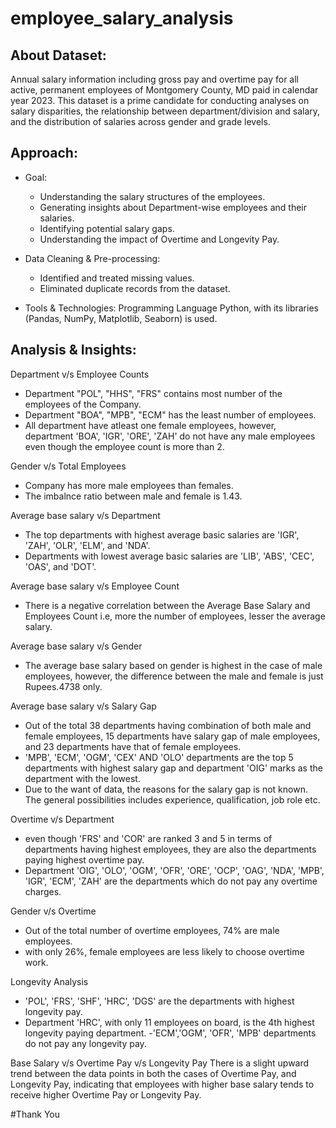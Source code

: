 # employee_salary_analysis
## About Dataset:
Annual salary information including gross pay and overtime pay for all active, permanent employees of Montgomery County, MD paid in calendar year 2023. This dataset is a prime candidate for conducting analyses on salary disparities, the relationship between department/division and salary, and the distribution of salaries across gender and grade levels.

## Approach:
- Goal:
  - Understanding the salary structures of the employees.
  - Generating insights about Department-wise employees and their salaries.
  - Identifying potential salary gaps.
  - Understanding the impact of Overtime and Longevity Pay.

- Data Cleaning & Pre-processing:
  - Identified and treated missing values.
  - Eliminated duplicate records from the dataset.

- Tools & Technologies:
  Programming Language Python, with its libraries (Pandas, NumPy, Matplotlib, Seaborn) is used.
## Analysis & Insights:
Department v/s Employee Counts
 - Department "POL", "HHS", "FRS" contains most number of the employees of the Company.
 - Department "BOA", "MPB", "ECM" has the least number of employees.
 - All department have atleast one female employees, however, department 'BOA', 'IGR', 'ORE', 'ZAH' do not have any male employees even though the employee count is more than 2.

Gender v/s Total Employees
 - Company has more male employees than females.
 - The imbalnce ratio between male and female is 1.43.

Average base salary v/s Department
 - The top departments with highest average basic salaries are 'IGR', 'ZAH', 'OLR', 'ELM', and 'NDA'.
 - Departments with lowest average basic salaries are 'LIB', 'ABS', 'CEC', 'OAS', and 'DOT'.

Average base salary v/s Employee Count
 - There is a negative correlation between the Average Base Salary and Employees Count i.e, more the number of employees, lesser the average salary.

Average base salary v/s Gender
 - The average base salary based on gender is highest in the case of male employees, however, the difference between the male and female is just Rupees.4738 only.

Average base salary v/s Salary Gap
 - Out of the total 38 departments having combination of both male and female employees, 15 departments have salary gap of male employees, and 23 departments have that of female employees.
 - 'MPB', 'ECM', 'OGM', 'CEX' AND 'OLO' departments are the top 5 departments with highest salary gap and department 'OIG' marks as the department with the lowest.
 - Due to the want of data, the reasons for the salary gap is not known. The general possibilities includes experience, qualification, job role etc.

Overtime v/s Department
 - even though 'FRS' and 'COR' are ranked 3 and 5 in terms of departments having highest employees, they are also the departments paying highest overtime pay.
 - Department 'OIG', 'OLO', 'OGM', 'OFR', 'ORE', 'OCP', 'OAG', 'NDA', 'MPB', 'IGR', 'ECM', 'ZAH' are the departments which do not pay any overtime charges.

Gender v/s Overtime
 - Out of the total number of overtime employees, 74% are male employees.
 - with only 26%, female employees are less likely to choose overtime work.

Longevity Analysis
 - 'POL', 'FRS', 'SHF', 'HRC', 'DGS' are the departments with highest longevity pay.
 - Department 'HRC', with only 11 employees on board, is the 4th highest longevity paying department.
 -'ECM','OGM', 'OFR', 'MPB' departments do not pay any longevity pay.

Base Salary v/s Overtime Pay v/s Longevity Pay
 There is a slight upward trend between the data points in both the cases of Overtime Pay, and Longevity Pay, indicating that employees with higher base salary tends to receive higher Overtime Pay or Longevity Pay.

#Thank You
